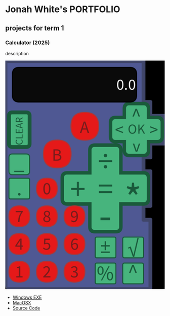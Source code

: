# Jonah White's PORTFOLIO

## projects for term 1

### Calculator (2025)

description

![Running Calculator](https://github.com/ArtBlock404/portfolio/blob/main/images/Calc.png)

* [Windows EXE](https://github.com/ArtBlock404/portfolio/blob/main/src/Calculator/windows-amd64.zip)
* [MacOSX](https://github.com/ArtBlock404/portfolio/blob/main/src/Calculator/macos-aarch64.zip)
* [Source Code]()
